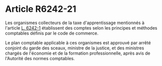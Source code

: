 # Article R6242-21

Les organismes collecteurs de la taxe d'apprentissage mentionnés à l'article [L. 6242-1][1] établissent des comptes selon les principes et méthodes comptables définis par le code de commerce. 

  
Le plan comptable applicable à ces organismes est approuvé par arrêté conjoint du garde des sceaux, ministre de la justice, et des ministres chargés de l'économie et de la formation professionnelle, après avis de l'Autorité des normes comptables.

 [1]: /affichCodeArticle.do?cidTexte=LEGITEXT000006072050&idArticle=LEGIARTI000006904101&dateTexte=&categorieLien=cid